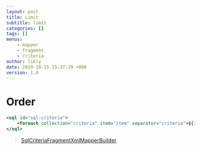 ```yaml
---
layout: post
title: Limit
subtitle: limit
categories: []
tags: []
menus:
    - mapper
    - fragment
    - criteria
author: likly
date: 2019-10-15 15:37:29 +800
version: 1.0
---
```


# Order

```xml
<sql id="sql-criteria">
    <foreach collection="criteria" item="item" separator="criteria">${item.sql}</foreach>
</sql>
```

> [SqlCriteriaFragmentXmlMapperBuilder](/final-mybatis/final-mybatis-coding/src/main/java/org/finalframework/mybatis/coding/mapper/builder/SqlCriteriaFragmentXmlMapperBuilder.java)
